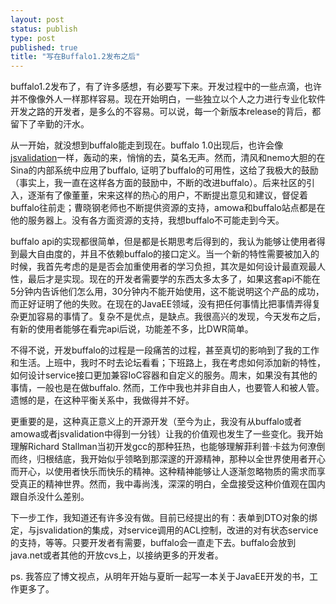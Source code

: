 ```yaml
--- 
layout: post
status: publish
type: post
published: true
title: "写在Buffalo1.2发布之后"
---
```

buffalo1.2发布了，有了许多感想，有必要写下来。开发过程中的一些点滴，也许并不像像外人一样那样容易。现在开始明白，一些独立以个人之力进行专业化软件开发之路的开发者，是多么的不容易。可以说，每一个新版本release的背后，都留下了辛勤的汗水。

从一开始，就没想到buffalo能走到现在。buffalo 1.0出现后，也许会像<a href="http://www.amowa.net/jsvalidation">jsvalidation</a>一样，轰动的来，悄悄的去，莫名无声。然而，清风和nemo大胆的在Sina的内部系统中应用了buffalo, 证明了buffalo的可用性，这给了我极大的鼓励（事实上，我一直在这样各方面的鼓励中，不断的改进buffalo）。后来社区的引入，逐渐有了像董董，宋来这样的热心的用户，不断提出意见和建议，督促着buffalo往前走；曹晓钢老师也不断提供资源的支持，amowa和buffalo站点都是在他的服务器上。没有各方面资源的支持，我想buffalo不可能走到今天。

buffalo api的实现都很简单，但是都是长期思考后得到的，我认为能够让使用者得到最大自由度的，并且不依赖buffalo的接口定义。当一个新的特性需要被加入的时候，我首先考虑的是是否会加重使用者的学习负担，其次是如何设计最直观最人性，最后才是实现。现在的开发者需要学的东西太多太多了，如果这套api不能在5分钟内告诉他们怎么用，30分钟内不能开始使用，这不能说明这个产品的成功，而正好证明了他的失败。在现在的JavaEE领域，没有把任何事情比把事情弄得复杂更加容易的事情了。复杂不是优点，是缺点。我很高兴的发现，今天发布之后，有新的使用者能够在看完api后说，功能差不多，比DWR简单。

不得不说，开发buffalo的过程是一段痛苦的过程，甚至真切的影响到了我的工作和生活。上班中，我时不时去论坛看看；下班路上，我在考虑如何添加新的特性，如何设计service接口更加兼容IoC容器和自定义的服务。周末，如果没有其他的事情，一般也是在做buffalo. 然而，工作中我也并非自由人，也要管人和被人管。遗憾的是，在这种平衡关系中，我做得并不好。


更重要的是，这种真正意义上的开源开发（至今为止，我没有从buffalo或者amowa或者jsvalidation中得到一分钱）让我的价值观也发生了一些变化。我开始理解Richard Stallman当初开发gcc的那种狂热，也能够理解菲利普·卡兹为何潦倒而终，归根结底，我开始似乎领略到那深邃的开源精神，那种以全世界使用者开心而开心，以使用者快乐而快乐的精神。这种精神能够让人逐渐忽略物质的需求而享受真正的精神世界。然而，我中毒尚浅，深深的明白，全盘接受这种价值观在国内跟自杀没什么差别。

下一步工作，我知道还有许多没有做。目前已经提出的有：表单到DTO对象的绑定，与jsvalidation的集成，对service调用的ACL控制，改进的对有状态service的支持，等等。只要开发者有需要，buffalo会一直走下去。buffalo会放到java.net或者其他的开放cvs上，以接纳更多的开发者。

ps. 我答应了博文视点，从明年开始与夏昕一起写一本关于JavaEE开发的书，工作更多了。
